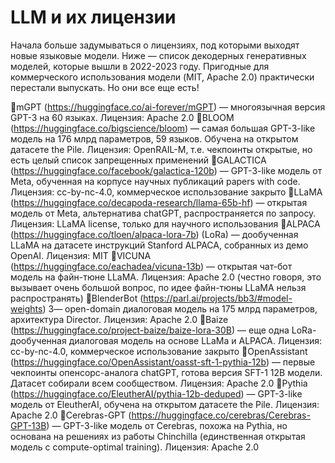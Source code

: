 # LLM и их лицензии

Начала больше задумываться о лицензиях, под которыми выходят новые языковые модели.
Ниже — список декодерных генеративных моделей, которые вышли в 2022-2023 году. Пригодные для коммерческого использования модели (MIT, Apache 2.0) практически перестали выпускать. Но они все еще есть!
 
🔹mGPT (https://huggingface.co/ai-forever/mGPT) — многоязычная версия GPT-3 на 60 языках. Лицензия: Apache 2.0
🔹BLOOM (https://huggingface.co/bigscience/bloom) — самая большая GPT-3-like модель на 176 млрд параметров, 59 языков. Обучена на открытом датасете the Pile. Лицензия: OpenRAIL-M, т.е. чекпоинты открытые, но есть целый список запрещенных применений
🔹GALACTICA (https://huggingface.co/facebook/galactica-120b) — GPT-3-like модель от Meta, обученная на корпусе научных публикаций papers with code. Лицензия: cc-by-nc-4.0, коммерческое использование закрыто
🔹LLaMA  (https://huggingface.co/decapoda-research/llama-65b-hf) — открытая модель от Meta, альтернатива chatGPT, распространяется по запросу. Лицензия: LLaMA license, только для научного использования
🔹ALPACA (https://huggingface.co/tloen/alpaca-lora-7b) (LoRa)  — дообученная LLaMA на датасете инструкций Stanford ALPACA, собранных из демо OpenAI. Лицензия: MIT
🔹VICUNA (https://huggingface.co/eachadea/vicuna-13b)  — открытая чат-бот модель на файн-тюне LLaMA. Лицензия: Apache 2.0 (честно говоря, это вызывает очень большой вопрос, по идее файн-тюны LLaMA нельзя распространять)
🔹BlenderBot (https://parl.ai/projects/bb3/#model-weights) 3— open-domain диалоговая модель на 175 млрд параметров, архитектура Director. Лицензия: Apache 2.0
🔹Baize (https://huggingface.co/project-baize/baize-lora-30B)  — еще одна LoRa-дообученная диалоговая модель на основе LLaMa и ALPACA. Лицензия: cc-by-nc-4.0, коммерческое использование закрыто
🔹OpenAssistant (https://huggingface.co/OpenAssistant/oasst-sft-1-pythia-12b)   — первые чекпоинты опенсорс-аналога chatGPT, готова версия SFT-1 12B модели. Датасет собирали всем сообществом. Лицензия: Apache 2.0
🔹Pythia (https://huggingface.co/EleutherAI/pythia-12b-deduped) — GPT-3-like модель от EleutherAI, обучена на открытом датасете the Pile. Лицензия: Apache 2.0
🔹Cerebras-GPT (https://huggingface.co/cerebras/Cerebras-GPT-13B) — GPT-3-like модель от Cerebras, похожа на Pythia, но основана на решениях из работы Chinchilla (единственная открытая модель с compute-optimal training). Лицензия: Apache 2.0

